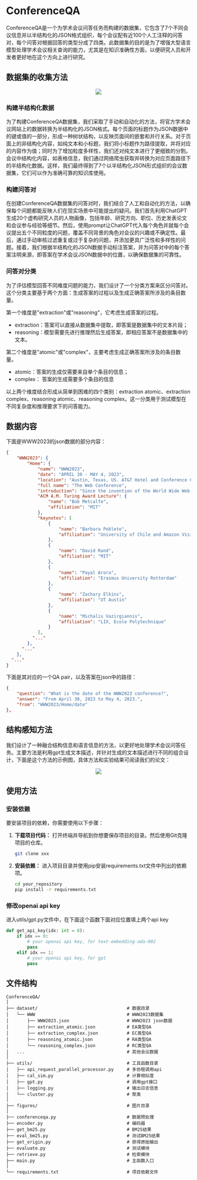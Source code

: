 # ConferenceQA

ConferenceQA是一个为学术会议问答任务而构建的数据集，它包含了7个不同会议信息并以半结构化的JSON格式组织，每个会议配有近100个人工注释的问答对，每个问答对根据回答的类型分成了四类。此数据集的目的是为了增强大型语言模型处理学术会议相关查询的能力，尤其是在知识准确性方面，以便研究人员和开发者更好地在这个方向上进行研究。

## 数据集的收集方法

<p align="center">
    <a href="https://github.com/hzwy3c/ConferenceQA/tree/main"> <img src="figures/data_construction.png"/></a>
<p>

### 构建半结构化数据
为了构建ConferenceQA数据集，我们采取了手动和自动化的方法，将官方学术会议网站上的数据转换为半结构化的JSON格式。每个页面的标题作为JSON数据中的键或值的一部分，形成一种树状结构，以反映页面间的嵌套和并行关系。对于页面上的非结构化内容，如纯文本和小标题，我们将小标题作为路径提取，并将对应的内容作为值；同时为了增加粒度多样性，我们还对纯文本进行了更细致的分割。会议中结构化内容，如表格信息，我们通过网络爬虫获取并转换为对应页面路径下的半结构化数据。这样，我们最终得到了7个以半结构化JSON形式组织的会议数据集，它们可以作为准确可靠的知识库使用。

### 构建问答对
在创建ConferenceQA数据集的问答对时，我们结合了人工和自动化的方法，以确保每个问题都能反映人们在现实场景中可能提出的疑问。我们首先利用ChatGPT生成20个虚构研究人员的人物画像，包括年龄、研究方向、职位、历史发表论文和会议参与经验等细节。然后，使用prompt让ChatGPT代入每个角色并就每个会议提出五个不同粒度的问题，覆盖不同背景的角色对会议的兴趣或不确定性。最后，通过手动审核过滤重复或过于复杂的问题，并添加更具广泛性和多样性的问题。接着，我们根据半结构化的JSON数据手动标注答案，并为问答对中的每个答案注明来源，即答案在学术会议JSON数据中的位置，以确保数据集的可靠性。

### 问答对分类
为了评估模型回答不同难度问题的能力，我们设计了一个分类方案来区分问答对。这个分类主要基于两个方面：生成答案的过程以及生成正确答案所涉及的条目数量。

第一个维度是"extraction"或"reasoning"，它考虑生成答案的过程。
- extraction：答案可以直接从数据集中提取，即答案是数据集中的文本片段；
- reasoning：模型需要先进行推理然后生成答案，即相应答案不是数据集中的文本。

第二个维度是"atomic"或"complex"，主要考虑生成正确答案所涉及的条目数量。
- atomic：答案的生成仅需要来自单个条目的信息；
- complex： 答案的生成需要多个条目的信息

以上两个维度结合形成从简单到困难的四个类别：extraction atomic、extraction complex、reasoning atomic、reasoning complex。这一分类用于测试模型在不同复杂度和推理要求下的问答能力。

## 数据内容

下面是WWW2023的json数据的部分内容：

```json
{
    "WWW2023": {
        "Home": {
            "name": "WWW2023",
            "date": "APRIL 30 - MAY 4, 2023",
            "location": "Austin, Texas, US. AT&T Hotel and Conference Center at The University of Texas at Austin",
            "full name": "The Web Conference",
            "introduction": "Since the invention of the World Wide Web in 1989, The Web Conference (formerly known as International World Wide Web Conference, abbreviated as WWW) is a yearly international academic conference on the topic of the future direction of the World Wide Web. This conference has been the premier venue to present and discuss progress in research, development, standards, and applications of the topics related to the Web. Over the past three decades, The Web Conference has been the forum where some of the most fundamental Web technologies have been introduced, such as the Anatomy of a Large Scale Web Search Engine in 1998 prefiguring Google, the EigenTrust algorithm in 2003 and the YAGO knowledge base in 2007 (see also the Test of Time Award past recipients). The conference assembles scholars, researchers, policymakers, practitioners, and end-users with one unifying goal: to envision and create the future of the Web.",
            "ACM A.M. Turing Award Lecture": {
                "name": "Bob Metcalfe",
                "affiliation": "MIT"
            },
            "keynotes": [
                {
                    "name": "Barbara Poblete",
                    "affiliation": "University of Chile and Amazon Visiting Academic"
                },
                {
                    "name": "David Rand",
                    "affiliation": "MIT"
                },
                {
                    "name": "Payal Arora",
                    "affiliation": "Erasmus University Rotterdam"
                },
                {
                    "name": "Zachary Elkins",
                    "affiliation": "UT Austin"
                },
                {
                    "name": "Michalis Vazirgiannis",
                    "affiliation": "LIX, Ecole Polytechnique"
                }
            ],
          "..."
        },
      "..."
    },
  "..."
}
```

下面是其对应的一个QA pair，以及答案在json中的路径：
```json
{
    "question": "What is the date of the WWW2023 conference?", 
    "answer": "From April 30, 2023 to May 4, 2023.",
    "from": "WWW2023/Home/date"
},
```
## 结构感知方法

我们设计了一种融合结构信息和语言信息的方法，以更好地处理学术会议问答任务。主要方法是利用gpt生成文本描述，并针对生成的文本描述进行不同的组合设计，下面是这个方法的示例图，具体方法和实验结果可阅读我们的论文：

<p align="center">
    <a href="https://github.com/hzwy3c/ConferenceQA/tree/main"> <img src="figures/method.png"/></a>
<p>

## 使用方法

### 安装依赖

要安装项目的依赖，你需要使用以下步骤：

1. **下载项目代码：** 打开终端并导航到你想要保存项目的目录。然后使用Git克隆项目的仓库。

    ```bash
    git clone xxx
    ```

2. **安装依赖：** 进入项目目录并使用pip安装requirements.txt文件中列出的依赖项。

    ```bash
    cd your_repository
    pip install -r requirements.txt
    ```

### 修改openai api key 

进入utils/gpt.py文件中，在下面这个函数下面对应位置填上两个api key
```python
def get_api_key(idx: int = 0):
    if idx == 0:
        # your openai api key, for text-embedding-ada-002
        pass 
    elif idx == 1:
        # your openai api key, for gpt
        pass
```


## 文件结构

```
ConferenceQA/
│
├── dataset/                                  # 数据目录
│   └── WWW                                   # WWW2023数据集
│       ├── WWW2023.json                      # WWW2023 json数据
│       ├── extraction_atomic.json            # EA类型QA
│       ├── extraction_complex.json           # EC类型QA
│       ├── reasoning_atomic.json             # RA类型QA
│       └── reasoning_complex.json            # RC类型QA
│   ...                                       # 其他会议数据
│
├── utils/                                    # 工具函数目录
│   ├── api_request_parallel_processor.py     # 多协程调用api
│   ├── cal_sim.py                            # 计算相似度
│   ├── gpt.py                                # 调用gpt接口
│   ├── logging.py                            # 输出日志信息
│   └── cluster.py                            # 聚类
│
├── figures/                                  # 图片目录
│
├── conferenceqa.py                           # 数据预处理
├── encoder.py                                # 编码器
├── get_bm25.py                               # BM25结果
├── eval_bm25.py                              # 测试BM25结果
├── get_origin.py                             # 获得原始输出
├── evaluate.py                               # 测试模块
├── retrieve.py                               # 检索模块
├── main.py                                   # 主函数入口
│
└── requirements.txt                          # 项目依赖文件
```

